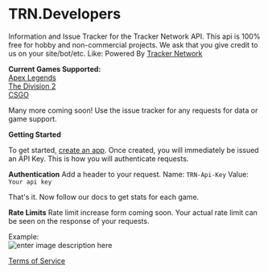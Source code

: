 
# TRN.Developers
Information and Issue Tracker for the Tracker Network API.  This api is 100% free for hobby and non-commercial projects.  We ask that you give credit to us on your site/bot/etc.  Like: Powered By [Tracker Network](https://tracker.gg/)

**Current Games Supported:**  
[Apex Legends](https://tracker.gg/developers/docs/titles/apex)  
[The Division 2](https://tracker.gg/developers/docs/titles/division-2)  
[CSGO](https://tracker.gg/developers/docs/titles/csgo)  

Many more coming soon!  Use the issue tracker for any requests for data or game support.  

**Getting Started**

To get started, [create an app](https://tracker.gg/developers/docs/getting-started).  Once created, you will immediately be issued an API Key.  This is how you will authenticate requests.

**Authentication**
Add a header to your request. 
Name:  `TRN-Api-Key`
Value: `Your api key`

That's it. Now follow our docs to get stats for each game.

**Rate Limits**
Rate limit increase form coming soon.   Your actual rate limit can be seen on the response of your requests.  

Example:  
![enter image description here](https://i.imgur.com/GE1SEqM.png)

[Terms of Service](https://docs.google.com/document/d/1p3C7hV1WOo4figK2CNzSG_muAuszUIJ-hzzrv2toqrE/edit?usp=sharing)
